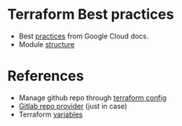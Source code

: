 # Terraform Best practices
* Best [practices](https://cloud.google.com/docs/terraform/best-practices-for-terraform) from Google Cloud docs.
* Module [structure](https://www.terraform.io/language/modules/develop)


# References
* Manage github repo through [terraform config](https://learn.hashicorp.com/tutorials/terraform/github-user-teams)
* [Gitlab repo provider](https://registry.terraform.io/providers/gitlabhq/gitlab/latest/docs) (just in case)
* Terraform [variables](https://www.terraform.io/language/values/variables)
